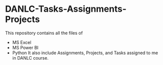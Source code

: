 # DANLC-Tasks-Assignments-Projects
This repository contains all the files of
- MS Excel
- MS Power BI
- Python
It also include Assignments, Projects, and Tasks assigned to me in DANLC course.
